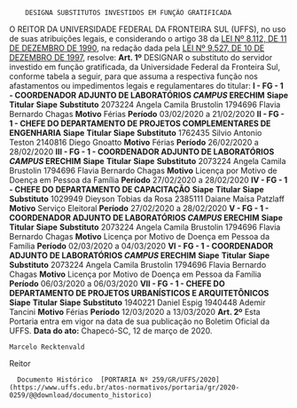         DESIGNA SUBSTITUTOS INVESTIDOS EM FUNÇÃO GRATIFICADA  

 O REITOR DA UNIVERSIDADE FEDERAL DA FRONTEIRA SUL (UFFS), no uso de suas atribuições legais, e considerando o artigo 38 da [LEI Nº 8.112, DE 11 DE DEZEMBRO DE 1990](http://www.planalto.gov.br/ccivil_03/leis/l8112cons.htm), na redação dada pela [LEI Nº 9.527, DE 10 DE DEZEMBRO DE 1997](http://www.planalto.gov.br/ccivil_03/Leis/L9527.htm), resolve:   **Art. 1º**  DESIGNAR o substituto do servidor investido em função gratificada, da Universidade Federal da Fronteira Sul, conforme tabela a seguir, para que assuma a respectiva função nos afastamentos ou impedimentos legais e regulamentares do titular: **I - FG - 1 - COORDENADOR ADJUNTO DE LABORATÓRIOS *CAMPUS*  ERECHIM**     **Siape**   **Titular**   **Siape**   **Substituto**     2073224   Angela Camila Brustolin   1794696   Flavia Bernardo Chagas     **Motivo**   Férias   **Período**   03/02/2020 a 21/02/2020     **II - FG - 1 - CHEFE DO DEPARTAMENTO DE PROJETOS COMPLEMENTARES DE ENGENHARIA**     **Siape**   **Titular**   **Siape**   **Substituto**     1762435   Silvio Antonio Teston   2140816   Diego Gnoatto     **Motivo**   Férias   **Período**   26/02/2020 a 28/02/2020     **III - FG - 1 - COORDENADOR ADJUNTO DE LABORATÓRIOS *CAMPUS*  ERECHIM**     **Siape**   **Titular**   **Siape**   **Substituto**     2073224   Angela Camila Brustolin   1794696   Flavia Bernardo Chagas     **Motivo**   Licença por Motivo de Doença em Pessoa da Família   **Período**   27/02/2020 a 28/02/2020     **IV - FG - 1 - CHEFE DO DEPARTAMENTO DE CAPACITAÇÃO**     **Siape**   **Titular**   **Siape**   **Substituto**     1029949   Dieyson Tobias da Rosa   2385111   Daiane Maísa Patzlaff     **Motivo**   Serviço Eleitoral   **Período**   27/02/2020 a 28/02/2020     **V - FG - 1 - COORDENADOR ADJUNTO DE LABORATÓRIOS *CAMPUS*  ERECHIM**     **Siape**   **Titular**   **Siape**   **Substituto**     2073224   Angela Camila Brustolin   1794696   Flavia Bernardo Chagas     **Motivo**   Licença por Motivo de Doença em Pessoa da Família   **Período**   02/03/2020 a 04/03/2020     **VI - FG - 1 - COORDENADOR ADJUNTO DE LABORATÓRIOS *CAMPUS*  ERECHIM**     **Siape**   **Titular**   **Siape**   **Substituto**     2073224   Angela Camila Brustolin   1794696   Flavia Bernardo Chagas     **Motivo**   Licença por Motivo de Doença em Pessoa da Família   **Período**   06/03/2020 a 06/03/2020     **VII - FG - 1 - CHEFE DO DEPARTAMENTO DE PROJETOS URBANÍSTICOS E ARQUITETÔNICOS**     **Siape**   **Titular**   **Siape**   **Substituto**     1940221   Daniel Espig   1940448   Ademir Tancini     **Motivo**   Férias   **Período**   12/03/2020 a 13/03/2020       **Art. 2º**  Esta Portaria entra em vigor na data de sua publicação no Boletim Oficial da UFFS.      **Data do ato:** Chapecó-SC, 12 de março de 2020.   
 

    Marcelo Recktenvald   
 Reitor 

      Documento Histórico  [PORTARIA Nº 259/GR/UFFS/2020](https://www.uffs.edu.br/atos-normativos/portaria/gr/2020-0259/@@download/documento_historico)     
      